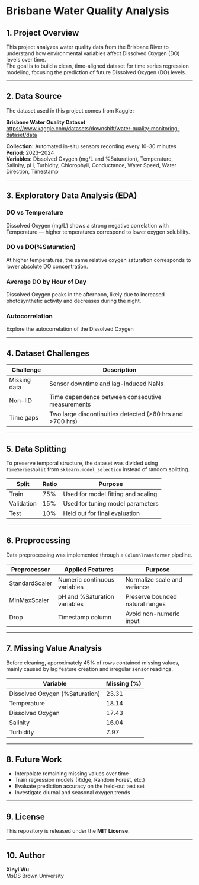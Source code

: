 # Brisbane Water Quality Analysis

## 1. Project Overview
This project analyzes water quality data from the Brisbane River to understand how environmental variables affect Dissolved Oxygen (DO) levels over time.  
The goal is to build a clean, time-aligned dataset for time series regression modeling, focusing the prediction of future Dissolved Oxygen (DO) levels.

---

## 2. Data Source
The dataset used in this project comes from Kaggle: 

**Brisbane Water Quality Dataset**  
https://www.kaggle.com/datasets/downshift/water-quality-monitoring-dataset/data

**Collection:** Automated in-situ sensors recording every 10–30 minutes  
**Period:** 2023–2024  
**Variables:** Dissolved Oxygen (mg/L and %Saturation), Temperature, Salinity, pH, Turbidity, Chlorophyll, Conductance, Water Speed, Water Direction, Timestamp

---

## 3. Exploratory Data Analysis (EDA)

### DO vs Temperature
Dissolved Oxygen (mg/L) shows a strong negative correlation with Temperature — higher temperatures correspond to lower oxygen solubility.  

### DO vs DO(%Saturation)
At higher temperatures, the same relative oxygen saturation corresponds to lower absolute DO concentration.  

### Average DO by Hour of Day
Dissolved Oxygen peaks in the afternoon, likely due to increased photosynthetic activity and decreases during the night.  

### Autocorrelation
Explore the autocorrelation of the Dissolved Oxygen 

---

## 4. Dataset Challenges
| Challenge | Description |
|------------|--------------|
| Missing data | Sensor downtime and lag-induced NaNs |
| Non-IID | Time dependence between consecutive measurements |
| Time gaps | Two large discontinuities detected (>80 hrs and >700 hrs) |

---
  
## 5. Data Splitting
To preserve temporal structure, the dataset was divided using `TimeSeriesSplit` from `sklearn.model_selection` instead of random splitting.

| Split | Ratio | Purpose |
|-------|--------|----------|
| Train | 75% | Used for model fitting and scaling |
| Validation | 15% | Used for tuning model parameters |
| Test | 10% | Held out for final evaluation |

---

## 6. Preprocessing
Data preprocessing was implemented through a `ColumnTransformer` pipeline.

| Preprocessor | Applied Features | Purpose |
|---------------|------------------|----------|
| StandardScaler | Numeric continuous variables | Normalize scale and variance |
| MinMaxScaler | pH and %Saturation variables | Preserve bounded natural ranges |
| Drop | Timestamp column | Avoid non-numeric input |

---

## 7. Missing Value Analysis
Before cleaning, approximately 45% of rows contained missing values, mainly caused by lag feature creation and irregular sensor readings.

| Variable | Missing (%) |
|-----------|--------------|
| Dissolved Oxygen (%Saturation) | 23.31 |
| Temperature | 18.14 |
| Dissolved Oxygen | 17.43 |
| Salinity | 16.04 |
| Turbidity | 7.97 |

---

## 8. Future Work
- Interpolate remaining missing values over time  
- Train regression models (Ridge, Random Forest, etc.)  
- Evaluate prediction accuracy on the held-out test set  
- Investigate diurnal and seasonal oxygen trends  

---

## 9. License
This repository is released under the **MIT License**.  

---

## 10. Author
**Xinyi Wu**   
MsDS Brown University
